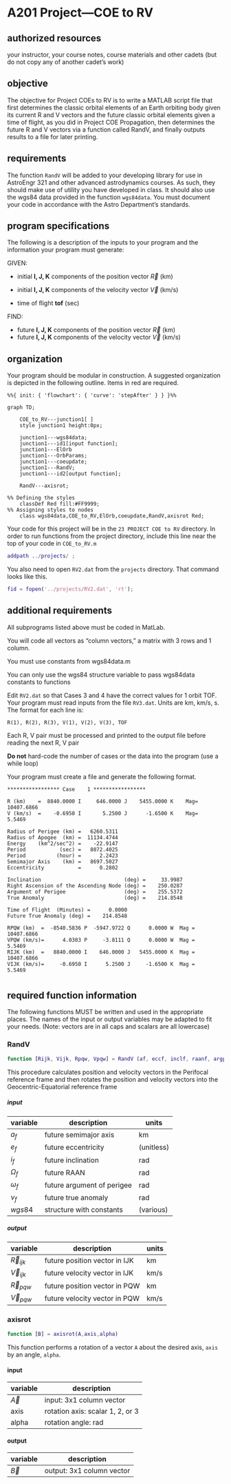 # A201 Project—COE to RV

## authorized resources

 your instructor, your course notes, course materials and other cadets (but do not copy any of another cadet’s work)

## objective

The objective for Project COEs to RV is to write a MATLAB script file that first determines the classic orbital elements of an Earth orbiting body given its current R and V vectors and the future classic orbital elements given a time of flight, as you did in Project COE Propagation, then determines the future R and V vectors via a function called RandV, and finally outputs results to a file for later printing.

## requirements

The function `RandV` will be added to your developing library for use in AstroEngr 321 and other advanced astrodynamics courses. As such, they should make use of utility you have developed in class. It should also use the wgs84 data provided in the function `wgs84data`. You must document your code in accordance with the Astro Department’s standards.

## program specifications

The following is a description of the inputs to your program and the information your program must generate:

GIVEN:

- initial **I, J, K** components of the position vector $\vec{R}$ (km)

- initial **I, J, K** components of the velocity vector $\vec{V}$ (km/s)

- time of flight **tof** (sec)

FIND:

- future **I, J, K** components of the position vector $\vec{R}$ (km)
- future **I, J, K** components of the velocity vector $\vec{V}$ (km/s)

## organization

Your program should be modular in construction. A suggested organization is depicted in the following outline. Items in red are required.

```mermaid
%%{ init: { 'flowchart': { 'curve': 'stepAfter' } } }%%

graph TD;

    COE_to_RV---junction1[ ]
    style junction1 height:0px;

    junction1---wgs84data; 
    junction1---id1[input function];
    junction1---ElOrb
    junction1---OrbParams;
    junction1---coeupdate;
    junction1---RandV;
    junction1---id2[output function];

    RandV---axisrot;

%% Defining the styles
    classDef Red fill:#FF9999;
%% Assigning styles to nodes
    class wgs84data,COE_to_RV,ElOrb,coeupdate,RandV,axisrot Red;
```

Your code for this project will be in the `23 PROJECT COE to RV` directory. In order to run functions from the project directory, include this line near the top of your code in `COE_to_RV.m`

```matlab
addpath ../projects/ ;
```

You also need to open `RV2.dat` from the `projects` directory. That command looks like this.

```matlab
fid = fopen('../projects/RV2.dat', 'rt'); 
```

## additional requirements

All subprograms listed above must be coded in MatLab.  

You will code all vectors as “column vectors,” a matrix with 3 rows and 1 column. 

You must use constants from wgs84data.m 

You can only use the wgs84 structure variable to pass wgs84data constants to functions

Edit `RV2.dat` so that Cases 3 and 4 have the correct values for 1 orbit TOF. Your program must read inputs from the file `RV3.dat`. Units are km, km/s, s. The format for each line is:

```
R(1), R(2), R(3), V(1), V(2), V(3), TOF
```

Each R, V pair must be processed and printed to the output file before reading the next R, V pair

**Do not** hard-code the number of cases or the data into the program (use a while loop)

Your program must create a file and generate the following format. 

```
***************** Case    1 *****************

R (km)    =  8840.0000 I     646.0000 J    5455.0000 K    Mag=  10407.6866
V (km/s)  =    -0.6950 I       5.2500 J      -1.6500 K    Mag=      5.5469

Radius of Perigee (km) =   6260.5311
Radius of Apogee  (km) =  11134.4744
Energy    (km^2/sec^2) =    -22.9147
Period           (sec) =   8072.4025
Period          (hour) =      2.2423
Semimajor Axis    (km) =   8697.5027
Eccentricity           =      0.2802

Inclination                           (deg) =     33.9987
Right Ascension of the Ascending Node (deg) =    250.0287
Argument of Perigee                   (deg) =    255.5372
True Anomaly                          (deg) =    214.8548

Time of Flight  (Minutes) =      0.0000
Future True Anomaly (deg) =    214.8548

RPQW (km)  =  -8540.5836 P  -5947.9722 Q      0.0000 W  Mag =  10407.6866
VPQW (km/s)=      4.0303 P     -3.8111 Q      0.0000 W  Mag =      5.5469
RIJK (km)  =   8840.0000 I    646.0000 J   5455.0000 K  Mag =  10407.6866
VIJK (km/s)=     -0.6950 I      5.2500 J     -1.6500 K  Mag =      5.5469
```

# 

## required function information

The following functions MUST be written and used in the appropriate places. The names of the input or output variables may be adapted to fit your needs. (Note: vectors are in all caps and scalars are all lowercase)

### RandV

```matlab
function [Rijk, Vijk, Rpqw, Vpqw] = RandV (af, eccf, inclf, raanf, argpf, nuf, wgs84)  
```

This procedure calculates position and velocity vectors in the Perifocal reference frame and then rotates the position and velocity vectors into the Geocentric-Equatorial reference frame

##### input

| variable   | description                | units      |
| ---------- | -------------------------- | ---------- |
| $a_f$      | future semimajor axis      | km         |
| $e_f$      | future eccentricity        | (unitless) |
| $i_f$      | future inclination         | rad        |
| $\Omega_f$ | future RAAN                | rad        |
| $\omega_f$ | future argument of perigee | rad        |
| $\nu_f$    | future true anomaly        | rad        |
| $wgs84$    | structure with constants   | (various)  |

##### output

| variable        | description                   | units |
| --------------- | ----------------------------- | ----- |
| $\vec{R}_{ijk}$ | future position vector in IJK | km    |
| $\vec{V}_{ijk}$ | future velocity vector in IJK | km/s  |
| $\vec{R}_{pqw}$ | future position vector in PQW | km    |
| $\vec{V}_{pqw}$ | future velocity vector in PQW | km/s  |

### axisrot

```matlab
function [B] = axisrot(A,axis,alpha)
```

This function performs a rotation of a vector `A` about the desired axis, `axis` by an angle, `alpha`.

#### input

| variable  | description                      |
| --------- | -------------------------------- |
| $\vec{A}$ | input: 3x1 column vector         |
| axis      | rotation axis: scalar 1, 2, or 3 |
| alpha     | rotation angle: rad              |

#### output

| variable  | description               |
| --------- | ------------------------- |
| $\vec{B}$ | output: 3x1 column vector |
